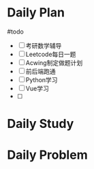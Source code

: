 # Daily Plan
#todo
- [ ] 考研数学辅导
- [ ] Leetcode每日一题
- [ ] Acwing制定做题计划
- [ ] 前后端跑通
- [ ] Python学习
- [ ] Vue学习
- [ ] 
# Daily Study

# Daily Problem